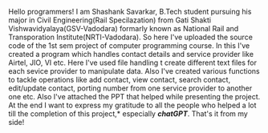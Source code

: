 Hello programmers! I am Shashank Savarkar, B.Tech student pursuing his major in Civil Engineering(Rail Specilazation) from Gati Shakti Vishwavidyalaya(GSV-Vadodara) formarly known as National Rail and Transporation Institute(NRTI-Vadodara).
So here I've uploaded the source code of the 1st sem project of computer programming course. In this I've created a program which handles contact details and service provider like Airtel, JIO, VI etc. Here I've used file handling t create different text files for each sevice provider to manipulate data. Also I've created various functions to tackle operations like add contact, view contact, search contact, edit/update contact, porting number from one service provider to another one etc.
Also I've attached the PPT that helped while presenting the project.
At the end I want to express my gratitude to all the people who helped a lot till the completion of this project,* especially ***chatGPT***.
That's it from my side!

